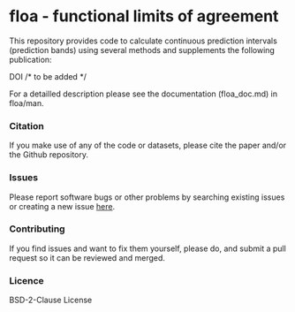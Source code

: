 # floa - **f**unctional **l**imits **o**f **a**greement

This repository provides code to calculate continuous prediction intervals (prediction bands) using several methods and supplements the following publication:

DOI /* to be added */

For a detailled description please see the documentation (floa_doc.md) in floa/man.

### Citation
If you make use of any of the code or datasets, please cite the paper and/or the Github repository.

### Issues
Please report software bugs or other problems by searching existing issues or creating a new issue [here](https://github.com/koda86/floa/issues).

### Contributing
If you find issues and want to fix them yourself, please do, and submit a pull request so it can be reviewed and merged.

### Licence
BSD-2-Clause License
